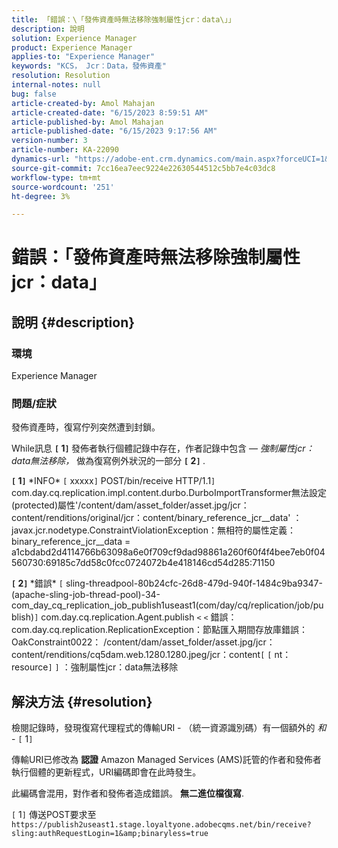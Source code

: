```yaml
---
title: 「錯誤：\「發佈資產時無法移除強制屬性jcr：data\」」
description: 說明
solution: Experience Manager
product: Experience Manager
applies-to: "Experience Manager"
keywords: "KCS， Jcr：Data，發佈資產"
resolution: Resolution
internal-notes: null
bug: false
article-created-by: Amol Mahajan
article-created-date: "6/15/2023 8:59:51 AM"
article-published-by: Amol Mahajan
article-published-date: "6/15/2023 9:17:56 AM"
version-number: 3
article-number: KA-22090
dynamics-url: "https://adobe-ent.crm.dynamics.com/main.aspx?forceUCI=1&pagetype=entityrecord&etn=knowledgearticle&id=46c889f6-5a0b-ee11-8f6e-6045bd0065f9"
source-git-commit: 7cc16ea7eec9224e22630544512c5bb7e4c03dc8
workflow-type: tm+mt
source-wordcount: '251'
ht-degree: 3%

---
```


# 錯誤：「發佈資產時無法移除強制屬性jcr：data」

## 說明 {#description}


### <b>環境</b>

Experience Manager



### <b>問題/症狀</b>

發佈資產時，復寫佇列突然遭到封鎖。

While訊息 <b>`[` 1`]` </b> 發佈者執行個體記錄中存在，作者記錄中包含 —  *強制屬性jcr：data無法移除，* 做為復寫例外狀況的一部分 <b>`[` 2`]` </b>.


<b>`[` 1`]` </b> \*INFO\* `[` xxxxx`]`  POST/bin/receive HTTP/1.1`]`  com.day.cq.replication.impl.content.durbo.DurboImportTransformer無法設定(protected)屬性&#39;/content/dam/asset_folder/asset.jpg/jcr：content/renditions/original/jcr：content/binary_reference_jcr__data&#39; ： javax.jcr.nodetype.ConstraintViolationException：無相符的屬性定義： binary_reference_jcr__data = a1cbdabd2d4114766b63098a6e0f709cf9dad98861a260f60f4f4bee7eb0f04560730:69185c7dd58c0fcc0724072b4e418146cd54d285:71150<br>

<b>`[` 2`]` </b> \*錯誤\* `[` sling-threadpool-80b24cfc-26d8-479d-940f-1484c9ba9347-(apache-sling-job-thread-pool)-34-com_day_cq_replication_job_publish1useast1(com/day/cq/replication/job/publish)`]`  com.day.cq.replication.Agent.publish `<` `<`  錯誤： com.day.cq.replication.ReplicationException：節點匯入期間存放庫錯誤： OakConstraint0022： /content/dam/asset_folder/asset.jpg/jcr：content/renditions/cq5dam.web.1280.1280.jpeg/jcr：content`[` `[` nt：resource`]` `]` ：強制屬性jcr：data無法移除<br>

## 解決方法 {#resolution}


檢閱記錄時，發現復寫代理程式的傳輸URI - （統一資源識別碼）有一個額外的 *和* - `[` 1`]`

傳輸URI已修改為 <b>認證</b> Amazon Managed Services (AMS)託管的作者和發佈者執行個體的更新程式，URI編碼即會在此時發生。

此編碼會混用，對作者和發佈者造成錯誤。 <b>無二進位檔復寫</b>.



`[` 1`]`  傳送POST要求至 `https://publish2useast1.stage.loyaltyone.adobecqms.net/bin/receive?sling:authRequestLogin=1&amp;binaryless=true`
